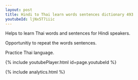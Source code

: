 ```yaml
---
layout: post
title: Hindi to Thai learn words sentences dictionary 493 
youtubeId: ljNx5T7iiic
---
```

 
 
Helps to learn Thai words and sentences for Hindi speakers.

Opportunitiy to repeat the words sentences. 

Practice Thai language. 
 
{% include youtubePlayer.html id=page.youtubeId %}
 
 
{% include analytics.html %}